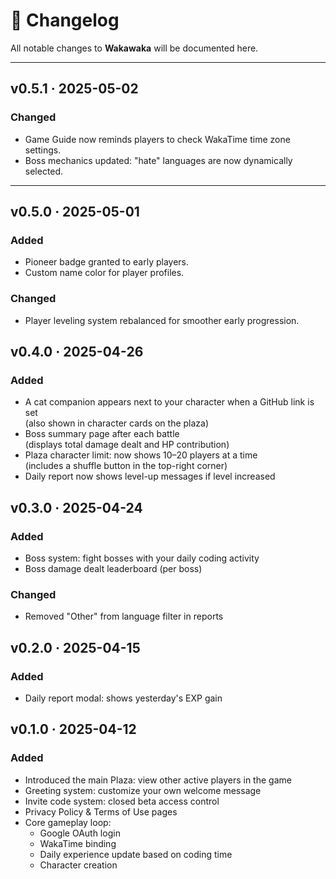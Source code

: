 # 📝 Changelog

All notable changes to **Wakawaka** will be documented here.

---

## v0.5.1 · 2025-05-02

### Changed

- Game Guide now reminds players to check WakaTime time zone settings.
- Boss mechanics updated: "hate" languages are now dynamically selected.

---

## v0.5.0 · 2025-05-01

### Added

- Pioneer badge granted to early players.
- Custom name color for player profiles.

### Changed

- Player leveling system rebalanced for smoother early progression.

## v0.4.0 · 2025-04-26

### Added

- A cat companion appears next to your character when a GitHub link is set  
  (also shown in character cards on the plaza)
- Boss summary page after each battle  
  (displays total damage dealt and HP contribution)
- Plaza character limit: now shows 10–20 players at a time  
  (includes a shuffle button in the top-right corner)
- Daily report now shows level-up messages if level increased

## v0.3.0 · 2025-04-24

### Added

- Boss system: fight bosses with your daily coding activity
- Boss damage dealt leaderboard (per boss)

### Changed

- Removed "Other" from language filter in reports

## v0.2.0 · 2025-04-15

### Added

- Daily report modal: shows yesterday's EXP gain

## v0.1.0 · 2025-04-12

### Added

- Introduced the main Plaza: view other active players in the game
- Greeting system: customize your own welcome message
- Invite code system: closed beta access control
- Privacy Policy & Terms of Use pages
- Core gameplay loop:
  - Google OAuth login
  - WakaTime binding
  - Daily experience update based on coding time
  - Character creation
